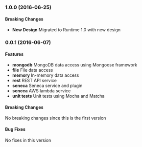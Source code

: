 <a name="1.0.0"></a>
### 1.0.0 (2016-06-25)

#### Breaking Changes
* **New Design** Migrated to Runtime 1.0 with new design

<a name="0.0.1"></a>
### 0.0.1 (2016-06-07)

#### Features
* **mongodb** MongoDB data access using Mongoose framework
* **file** File data access 
* **memory** In-memory data access 
* **rest** REST API service
* **seneca** Seneca service and plugin
* **seneca** AWS lambda service
* **unit tests** Unit tests using Mocha and Matcha

#### Breaking Changes
No breaking changes since this is the first version

#### Bug Fixes
No fixes in this version

